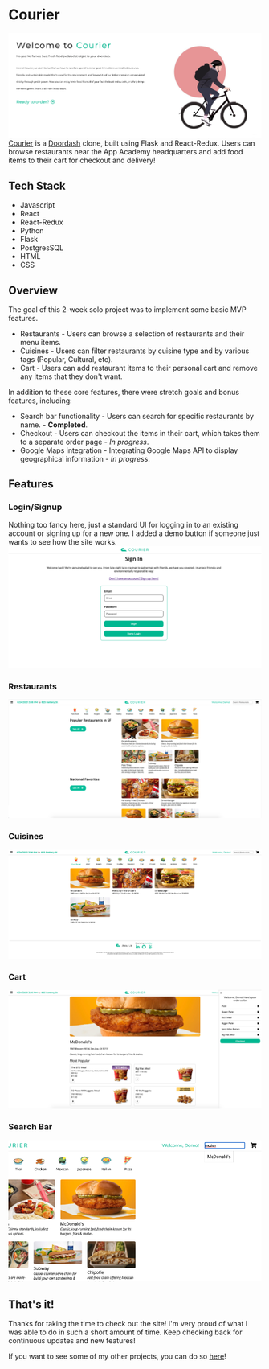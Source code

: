 # Courier
![](https://github.com/minkikim98/courier/blob/master/assets/images/courier-welcome.png)
[Courier](https://aa-courier.herokuapp.com/about) is a [Doordash](https://www.doordash.com/) clone, built using Flask and React-Redux. Users can browse restaurants near the App Academy headquarters and add food items to their cart for checkout and delivery! 

## Tech Stack
   - Javascript
   - React
   - React-Redux
   - Python
   - Flask
   - PostgresSQL
   - HTML
   - CSS

## Overview
The goal of this 2-week solo project was to implement some basic MVP features.
* Restaurants - Users can browse a selection of restaurants and their menu items.
* Cuisines - Users can filter restaurants by cuisine type and by various tags (Popular, Cultural, etc).
* Cart - Users can add restaurant items to their personal cart and remove any items that they don't want.

In addition to these core features, there were stretch goals and bonus features, including:
* Search bar functionality - Users can search for specific restaurants by name. - **Completed**.
* Checkout - Users can checkout the items in their cart, which takes them to a separate order page - *In progress*.
* Google Maps integration - Integrating Google Maps API to display geographical information - *In progress*.


## Features

### Login/Signup
Nothing too fancy here, just a standard UI for logging in to an existing account or signing up for a new one.
I added a demo button if someone just wants to see how the site works.
![](https://github.com/minkikim98/courier/blob/master/assets/images/login.png)

### Restaurants

![](https://github.com/minkikim98/courier/blob/master/assets/images/main.png)

### Cuisines
![](https://github.com/minkikim98/courier/blob/master/assets/images/cuisines.png)

### Cart
![](https://github.com/minkikim98/courier/blob/master/assets/images/cart.png)

### Search Bar
![](https://github.com/minkikim98/courier/blob/master/assets/images/search.png)

## That's it!
Thanks for taking the time to check out the site! I'm very proud of what I was able to do in such a short amount of time. Keep checking back for continuous updates and new features!  
  
If you want to see some of my other projects, you can do so 
[here](https://sites.google.com/view/minki-kim/home)!
